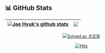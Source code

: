 ## 📊 GitHub Stats
| <a href="https://github.com/okaybody10/github-readme-stats"><img align="center" src="https://github-readme-stats.vercel.app/api?username=okaybody10&show_icons=true&include_all_commits=true&count_private=true&theme=algolia" alt="Jae Hyuk's github stats" /></a> | <a href="https://github.com/hussaino03/github-readme-stats"><img align="center" src="https://github-readme-stats.vercel.app/api/top-langs/?username=okaybody10&hide=jupyter%20notebook&theme=algolia&layout=compact" /></a> |
| ------------- | ------------- |

<div align="center">

[![Solved.ac
프로필](http://mazassumnida.wtf/api/v2/generate_badge?boj=okaybody5)](https://solved.ac/okaybody5)

    
[![Hits](https://hits.seeyoufarm.com/api/count/incr/badge.svg?url=https%3A%2F%2Fgithub.com%2Fokaybody10&count_bg=%2379C83D&title_bg=%23555555&icon=&icon_color=%23E7E7E7&title=Visitors&edge_flat=true)](https://hits.seeyoufarm.com)

</div>
<!--
**okaybody10/okaybody10** is a ✨ _special_ ✨ repository because its `README.md` (this file) appears on your GitHub profile.

Here are some ideas to get you started:

- 🔭 I’m currently working on ...
- 🌱 I’m currently learning ...
- 👯 I’m looking to collaborate on ...
- 🤔 I’m looking for help with ...
- 💬 Ask me about ...
- 📫 How to reach me: ...
- 😄 Pronouns: ...
- ⚡ Fun fact: ...
-->

